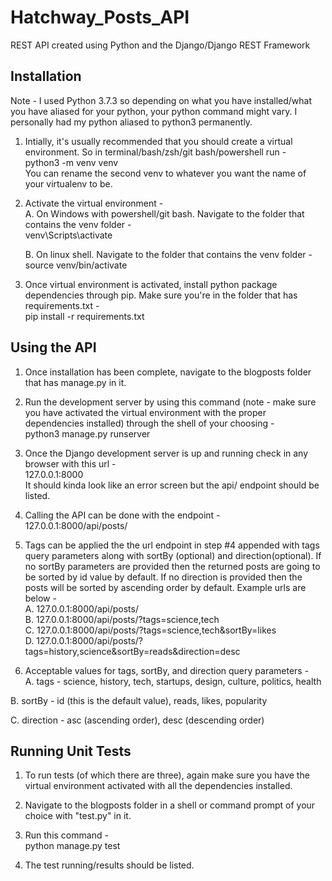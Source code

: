 # Hatchway_Posts_API
REST API created using Python and the Django/Django REST Framework


## Installation
Note - I used Python 3.7.3 so depending on what you have installed/what you have aliased for your python, your python command might vary. I personally had my python aliased to python3 permanently.


1. Intially, it's usually recommended that you should create a virtual environment. So in terminal/bash/zsh/git bash/powershell run -   
    python3 -m venv venv  
    You can rename the second venv to whatever you want the name of your virtualenv to be.

2. Activate the virtual environment -  
    A. On Windows with powershell/git bash. Navigate to the folder that contains the venv folder -  
      venv\Scripts\activate  
     
    B. On linux shell. Navigate to the folder that contains the venv folder - 
      source venv/bin/activate
 
3. Once virtual environment is activated, install python package dependencies through pip. Make sure you're in the folder that has requirements.txt -   
    pip install -r requirements.txt


## Using the API

1. Once installation has been complete, navigate to the blogposts folder that has manage.py in it.  

2. Run the development server by using this command (note - make sure you have activated the virtual environment with the proper dependencies installed) through the shell of your choosing -   
  python3 manage.py runserver
  
3. Once the Django development server is up and running check in any browser with this url -   
    127.0.0.1:8000  
    It should kinda look like an error screen but the api/ endpoint should be listed.  
    
4. Calling the API can be done with the endpoint -   
    127.0.0.1:8000/api/posts/
    
5. Tags can be applied the the url endpoint in step #4 appended with tags query parameters along with sortBy (optional) and direction(optional). If no sortBy parameters are provided then the returned posts are going to be sorted by id value by default. If no direction is provided then the posts will be sorted by ascending order by default. Example urls are below -  
    A. 127.0.0.1:8000/api/posts/  
    B. 127.0.0.1:8000/api/posts/?tags=science,tech  
    C. 127.0.0.1:8000/api/posts/?tags=science,tech&sortBy=likes  
    D. 127.0.0.1:8000/api/posts/?tags=history,science&sortBy=reads&direction=desc  
    
6. Acceptable values for tags, sortBy, and direction query parameters -   
  A. tags - science, history, tech, startups, design, culture, politics, health  
  
  B. sortBy - id (this is the default value), reads, likes, popularity  
  
  C. direction - asc (ascending order), desc (descending order)  
  


## Running Unit Tests

1. To run tests (of which there are three), again make sure you have the virtual environment activated with all the dependencies installed.

2. Navigate to the blogposts folder in a shell or command prompt of your choice with "test.py" in it.

3. Run this command -   
  python manage.py test
  
4. The test running/results should be listed.
  

